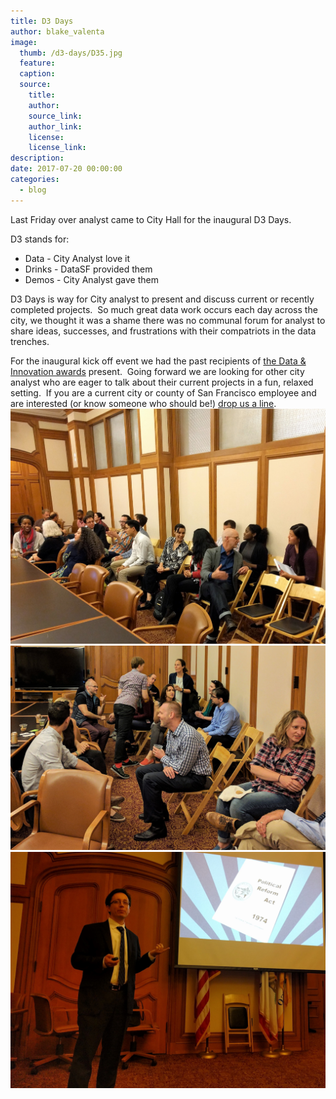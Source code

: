 ```yaml
---
title: D3 Days
author: blake_valenta
image:
  thumb: /d3-days/D35.jpg
  feature:
  caption:
  source:
    title:
    author:
    source_link:
    author_link:
    license:
    license_link:
description:
date: 2017-07-20 00:00:00
categories:
  - blog
---
```



Last Friday over analyst came to City Hall for the inaugural D3 Days.

D3 stands for:

* Data - City Analyst love it
* Drinks - DataSF provided them
* Demos - City Analyst gave them

D3 Days is way for City analyst to present and discuss current or recently completed projects.  So much great data work occurs each day across the city, we thought it was a shame there was no communal forum for analyst to share ideas, successes, and frustrations with their compatriots in the data trenches.

For the inaugural kick off event we had the past recipients of [the Data & Innovation awards](https://datasf.org/blog/data-shakers-and-innovators/) present.  Going forward we are looking for other city analyst who are eager to talk about their current projects in a fun, relaxed setting.  If you are a current city or county of San Francisco employee and are interested (or know someone who should be!) [drop us a line](javascript:void(location.href='mailto:'+String.fromCharCode(109,97,121,111,114,46,99,100,111,46,105,110,116,101,114,110,64,115,102,103,111,118,46,111,114,103)+'?subject=I\'m%20interested%20in%20D3%20days')).
<br>![](/uploads/versions/d3-2---x----2940-2196x---.jpg)![](/uploads/versions/d3-1---x----2836-1839x---.jpg)
<br>![](/uploads/versions/d3-3---x----3126-2345x---.jpg)